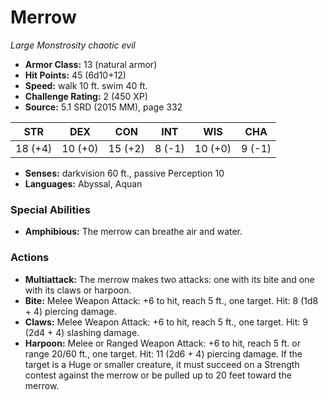 # Merrow

*Large* *Monstrosity* *chaotic evil*

- **Armor Class:** 13 (natural armor)
- **Hit Points:** 45 (6d10+12)
- **Speed:** walk 10 ft. swim 40 ft.
- **Challenge Rating:** 2 (450 XP)
- **Source:** 5.1 SRD (2015 MM), page 332

| STR | DEX | CON | INT | WIS | CHA |
| --- | --- | --- | --- | --- | --- |
| 18 (+4) | 10 (+0) | 15 (+2) | 8 (-1) | 10 (+0) | 9 (-1) |

- **Senses:** darkvision 60 ft., passive Perception 10
- **Languages:** Abyssal, Aquan

### Special Abilities

- **Amphibious:** The merrow can breathe air and water.

### Actions

- **Multiattack:** The merrow makes two attacks: one with its bite and one with its claws or harpoon.
- **Bite:** Melee Weapon Attack: +6 to hit, reach 5 ft., one target. Hit: 8 (1d8 + 4) piercing damage.
- **Claws:** Melee Weapon Attack: +6 to hit, reach 5 ft., one target. Hit: 9 (2d4 + 4) slashing damage.
- **Harpoon:** Melee or Ranged Weapon Attack: +6 to hit, reach 5 ft. or range 20/60 ft., one target. Hit: 11 (2d6 + 4) piercing damage. If the target is a Huge or smaller creature, it must succeed on a Strength contest against the merrow or be pulled up to 20 feet toward the merrow.


